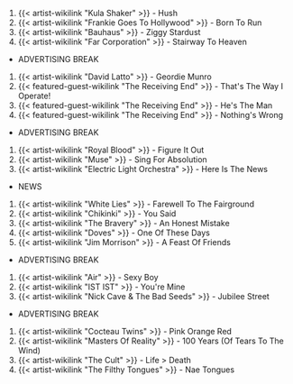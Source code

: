 1. {{< artist-wikilink "Kula Shaker" >}} - Hush
2. {{< artist-wikilink "Frankie Goes To Hollywood" >}} - Born To Run
3. {{< artist-wikilink "Bauhaus" >}} - Ziggy Stardust
4. {{< artist-wikilink "Far Corporation" >}} - Stairway To Heaven

- ADVERTISING BREAK

1. {{< artist-wikilink "David Latto" >}} - Geordie Munro
2. {{< featured-guest-wikilink "The Receiving End" >}} - That's The Way I Operate!
3. {{< featured-guest-wikilink "The Receiving End" >}} - He's The Man
4. {{< featured-guest-wikilink "The Receiving End" >}} - Nothing's Wrong

- ADVERTISING BREAK

1. {{< artist-wikilink "Royal Blood" >}} - Figure It Out
2. {{< artist-wikilink "Muse" >}} - Sing For Absolution
3. {{< artist-wikilink "Electric Light Orchestra" >}} - Here Is The News

- NEWS

1. {{< artist-wikilink "White Lies" >}} - Farewell To The Fairground
2. {{< artist-wikilink "Chikinki" >}} - You Said
3. {{< artist-wikilink "The Bravery" >}} - An Honest Mistake
4. {{< artist-wikilink "Doves" >}} - One Of These Days
5. {{< artist-wikilink "Jim Morrison" >}} - A Feast Of Friends

- ADVERTISING BREAK

1. {{< artist-wikilink "Air" >}} - Sexy Boy
2. {{< artist-wikilink "IST IST" >}} - You're Mine
3. {{< artist-wikilink "Nick Cave & The Bad Seeds" >}} - Jubilee Street

- ADVERTISING BREAK

1. {{< artist-wikilink "Cocteau Twins" >}} - Pink Orange Red
2. {{< artist-wikilink "Masters Of Reality" >}} - 100 Years (Of Tears To The Wind)
3. {{< artist-wikilink "The Cult" >}} - Life > Death
4. {{< artist-wikilink "The Filthy Tongues" >}} - Nae Tongues
